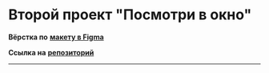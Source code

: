 # Второй проект "Посмотри в окно"

**Вёрстка по** [**макету в Figma**](https://www.figma.com/file/QHcvX1RsUI89CulRB7HLk6/%234-%D0%9F%D0%BE%D1%81%D0%BC%D0%BE%D1%82%D1%80%D0%B8-%D0%B2-%D0%BE%D0%BA%D0%BD%D0%BE?node-id=0%3A1&t=tJOMMSaw5EIu481X-1 "макет")

**Ссылка на** [**репозиторий**](https://github.com/ssotn/posmotri_v_okno "ссылка на репозиторий")

----

